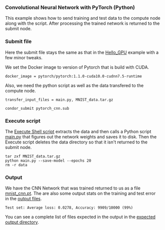 
### Convolutional Neural Network with PyTorch (Python)
This example shows how to send training and test data to the compute node along
with the script. After processing the trained network is returned to the
submit node.  

### Submit file

Here the submit file stays the same as that in the [Hello\_GPU](../hello_gpu/) example with a few minor tweaks. 

We set the Docker image to version of Pytorch that is build with CUDA. 
```
docker_image = pytorch/pytorch:1.1.0-cuda10.0-cudnn7.5-runtime
```

Also, we need the python script as well as the data transfered to the compute node. 
```
transfer_input_files = main.py, MNIST_data.tar.gz
```

```shell
condor_submit pytorch_cnn.sub
```

### Execute script
The [Execute Shell script](./pytorch_cnn.sh) extracts the data and then calls a
Python script [main.py](./main.py) that figures out the network weights and saves it to disk. Then the Execute script deletes the data directory so that it isn't returned to the submit node. 

```shell
tar zxf MNIST_data.tar.gz
python main.py --save-model --epochs 20
rm -r data
```
 
### Output 
We have the CNN Network that was trained returned to us as a file
[mnist\_cnn.pt](./expected_output/mnist_cnn.pt). The are also some output stats
on the training and test error in the [output
files](./expected_output/pytorch_cnn.out.txt).  
```
Test set: Average loss: 0.0278, Accuracy: 9909/10000 (99%)
```

You can see a complete list of files expected in the output in the [expected
output directory](./expected_output/).


